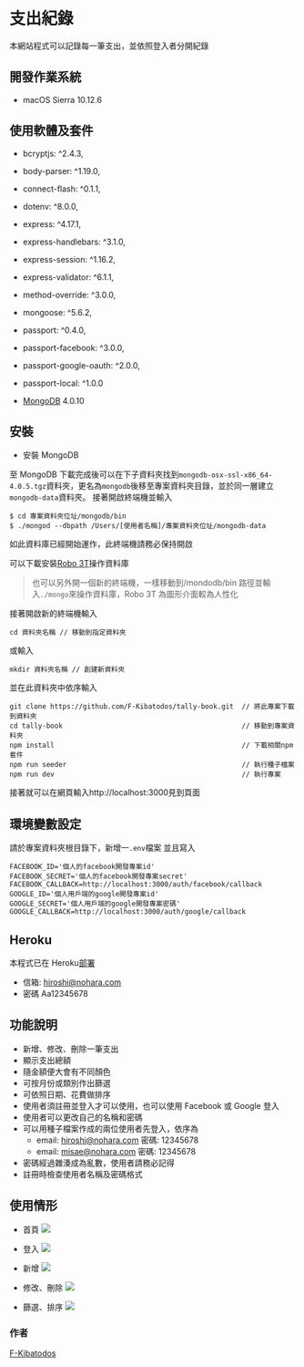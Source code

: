 # 支出紀錄

本網站程式可以記錄每一筆支出，並依照登入者分開紀錄

## 開發作業系統

- macOS Sierra 10.12.6

## 使用軟體及套件

- bcryptjs: ^2.4.3,

- body-parser: ^1.19.0,

- connect-flash: ^0.1.1,

- dotenv: ^8.0.0,

- express: ^4.17.1,

- express-handlebars: ^3.1.0,

- express-session: ^1.16.2,

- express-validator: ^6.1.1,

- method-override: ^3.0.0,

- mongoose: ^5.6.2,

- passport: ^0.4.0,

- passport-facebook: ^3.0.0,

- passport-google-oauth: ^2.0.0,

- passport-local: ^1.0.0

- [MongoDB](https://www.mongodb.com/download-center/community) 4.0.10

## 安裝

- 安裝 MongoDB

至 MongoDB 下載完成後可以在下子資料夾找到`mongodb-osx-ssl-x86_64-4.0.5.tgz`資料夾，更名為`mongodb`後移至專案資料夾目錄，並於同一層建立`mongodb-data`資料夾。
接著開啟終端機並輸入

```
$ cd 專案資料夾位址/mongodb/bin
$ ./mongod --dbpath /Users/[使用者名稱]/專案資料夾位址/mongodb-data
```

如此資料庫已經開始運作，此終端機請務必保持開啟

可以下載安裝[Robo 3T](https://robomongo.org/download)操作資料庫

> 也可以另外開一個新的終端機，一樣移動到/mondodb/bin 路徑並輸入`./mongo`來操作資料庫，Robo 3T 為圖形介面較為人性化

接著開啟新的終端機輸入

```
cd 資料夾名稱 // 移動到指定資料夾
```

或輸入

```
mkdir 資料夾名稱 // 創建新資料夾
```

並在此資料夾中依序輸入

```
git clone https://github.com/F-Kibatodos/tally-book.git  // 將此專案下載到資料夾
cd tally-book                                            // 移動到專案資料夾
npm install                                              // 下載相關npm套件
npm run seeder                                           // 執行種子檔案
npm run dev                                              // 執行專案
```

接著就可以在網頁輸入http://localhost:3000見到頁面

## 環境變數設定

請於專案資料夾根目錄下，新增一`.env`檔案
並且寫入

```
FACEBOOK_ID='個人的facebook開發專案id'
FACEBOOK_SECRET='個人的facebook開發專案secret'
FACEBOOK_CALLBACK=http://localhost:3000/auth/facebook/callback
GOOGLE_ID='個人用戶端的google開發專案id'
GOOGLE_SECRET='個人用戶端的google開發專案密碼'
GOOGLE_CALLBACK=http://localhost:3000/auth/google/callback
```

## Heroku

本程式已在 Heroku[部署](https://boiling-ridge-88039.herokuapp.com/)

- 信箱: hiroshi@nohara.com
- 密碼 Aa12345678

## 功能說明

- 新增、修改、刪除一筆支出
- 顯示支出總額
- 隨金額便大會有不同顏色
- 可按月份或類別作出篩選
- 可依照日期、花費做排序
- 使用者須註冊並登入才可以使用，也可以使用 Facebook 或 Google 登入
- 使用者可以更改自己的名稱和密碼
- 可以用種子檔案作成的兩位使用者先登入，依序為
  - email: hiroshi@nohara.com 密碼: 12345678
  - email: misae@nohara.com 密碼: 12345678
- 密碼經過雜湊成為亂數，使用者請務必記得
- 註冊時檢查使用者名稱及密碼格式

## 使用情形

- 首頁
  ![](https://i.imgur.com/wued5Tx.png)

- 登入
  ![](https://github.com/F-Kibatodos/tally-book/blob/master/%E6%94%AF%E5%87%BA/%E7%99%BB%E5%85%A5.gif)

- 新增
  ![](https://github.com/F-Kibatodos/tally-book/blob/master/%E6%94%AF%E5%87%BA/%E6%96%B0%E5%A2%9E.gif)

- 修改、刪除
  ![](https://github.com/F-Kibatodos/tally-book/blob/master/%E6%94%AF%E5%87%BA/%E4%BF%AE%E6%94%B9%E5%88%AA%E9%99%A4.gif)

- 篩選、排序
  ![](https://github.com/F-Kibatodos/tally-book/blob/master/%E6%94%AF%E5%87%BA/%E7%AF%A9%E9%81%B8%E6%8E%92%E5%BA%8F.gif)

### 作者

[F-Kibatodos](https://github.com/F-Kibatodos)
